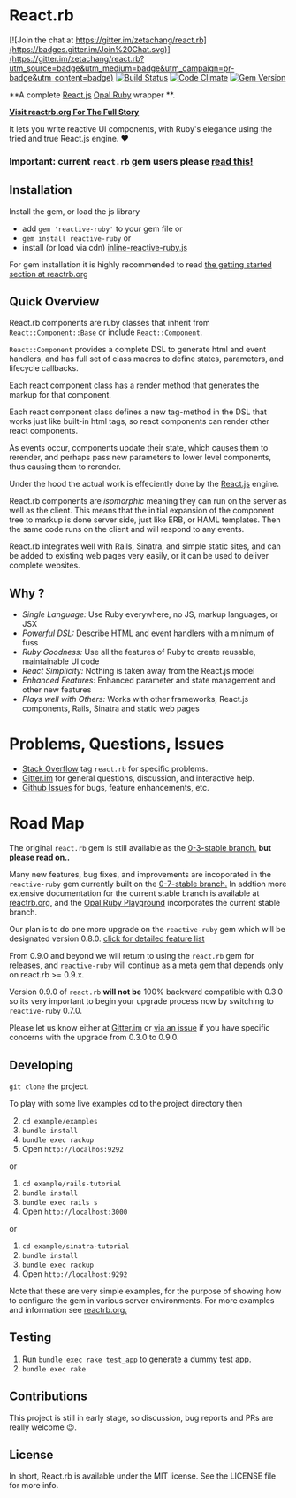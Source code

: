 # React.rb 

[![Join the chat at https://gitter.im/zetachang/react.rb](https://badges.gitter.im/Join%20Chat.svg)](https://gitter.im/zetachang/react.rb?utm_source=badge&utm_medium=badge&utm_campaign=pr-badge&utm_content=badge)
[![Build Status](https://travis-ci.org/zetachang/react.rb.svg)](https://travis-ci.org/zetachang/react.rb)
[![Code Climate](https://codeclimate.com/github/zetachang/react.rb/badges/gpa.svg)](https://codeclimate.com/github/zetachang/react.rb)
[![Gem Version](https://badge.fury.io/rb/reactive-ruby.svg)](https://badge.fury.io/rb/reactive-ruby)

**A complete [React.js](http://facebook.github.io/react/) [Opal Ruby](http://opalrb.org) wrapper **.

[**Visit reactrb.org For The Full Story**](http://reactrb.org)

It lets you write reactive UI components, with Ruby's elegance using the tried
and true React.js engine. :heart:

### Important: current `react.rb` gem users please [read this!](#road-map)

## Installation 

Install the gem, or load the js library

+ add `gem 'reactive-ruby'` to your gem file or
+ `gem install reactive-ruby` or
+ install (or load via cdn) [inline-reactive-ruby.js](http://github.com/reactive-ruby/inline-reactive-ruby)

For gem installation it is highly recommended to read [the getting started section at reactrb.org](http://reactrb.org/docs/getting-started.html)

## Quick Overview

React.rb components are ruby classes that inherit from `React::Component::Base` or include `React::Component`.

`React::Component` provides a complete DSL to generate html and event handlers, and has full set of class macros to define states, parameters, and lifecycle callbacks.

Each react component class has a render method that generates the markup for that component.

Each react component class defines a new tag-method in the DSL that works just like built-in html tags, so react components can render other react components.

As events occur, components update their state, which causes them to rerender, and perhaps pass new parameters to lower level components, thus causing them to rerender.  

Under the hood the actual work is effeciently done by the [React.js](http://facebook.github.io/react/) engine. 

React.rb components are *isomorphic* meaning they can run on the server as well as the client.  This means that the initial expansion of the component tree to markup is done server side, just like ERB, or HAML templates.   Then the same code runs on the client and will respond to any events.   

React.rb integrates well with Rails, Sinatra, and simple static sites, and can be added to existing web pages very easily, or it can be used to deliver complete websites.

## Why ?

+ *Single Language:*  Use Ruby everywhere, no JS, markup languages, or JSX
+ *Powerful DSL:* Describe HTML and event handlers with a minimum of fuss
+ *Ruby Goodness:* Use all the features of Ruby to create reusable, maintainable UI code
+ *React Simplicity:* Nothing is taken away from the React.js model
+ *Enhanced Features:* Enhanced parameter and state management and other new features
+ *Plays well with Others:* Works with other frameworks, React.js components, Rails, Sinatra and static web pages

# Problems, Questions, Issues

+ [Stack Overflow](http://stackoverflow.com/questions/tagged/react.rb) tag `react.rb` for specific problems.
+ [Gitter.im](https://gitter.im/zetachang/react.rb) for general questions, discussion, and interactive help.
+ [Github Issues](https://github.com/zetachang/react.rb/issues) for bugs, feature enhancements, etc.


# Road Map

The original `react.rb` gem is still available as the [0-3-stable branch.](https://github.com/zetachang/react.rb/tree/0-3-stable) **but please read on..**

Many new features, bug fixes, and improvements are incoporated in the `reactive-ruby` gem currently built on the [0-7-stable branch.](https://github.com/zetachang/react.rb/tree/0-7-stable)  In addtion more extensive documentation for the current stable branch  is available at [reactrb.org](http://reactrb.org), and the [Opal Ruby Playground](http://fkchang.github.io/opal-playground/?code:&html_code=%3Cdiv%20id%3D%22container%22%3E%3C%2Fdiv%3E%0A&css_code=body%20%7B%0A%20%20background%3A%20%23eeeeee%3B%0A%7D%0A) incorporates the current stable branch.

Our plan is to do one more upgrade on the `reactive-ruby` gem which will be designated version 0.8.0. [click for detailed feature list](https://github.com/zetachang/react.rb/milestones/0.8.x)

From 0.9.0 and beyond we will return to using the `react.rb` gem for releases, and `reactive-ruby` will continue as a meta gem that depends only on react.rb >= 0.9.x.

Version 0.9.0 of `react.rb` **will not be** 100% backward compatible with 0.3.0 so its very important to begin your upgrade process now by switching to `reactive-ruby` 0.7.0.

Please let us know either at [Gitter.im](https://gitter.im/zetachang/react.rb) or [via an issue](https://github.com/zetachang/react.rb/issues) if you have specific concerns with the upgrade from 0.3.0 to 0.9.0.

## Developing

`git clone` the project.

To play with some live examples cd to the project directory then 

2. `cd example/examples`
2. `bundle install`
3. `bundle exec rackup`
4. Open `http://localhos:9292`

or 

1. `cd example/rails-tutorial`
2. `bundle install`
3. `bundle exec rails s`
4. Open `http://localhost:3000`

or

1. `cd example/sinatra-tutorial`
2. `bundle install`
3. `bundle exec rackup`
4. Open `http://localhost:9292`

Note that these are very simple examples, for the purpose of showing how to configure the gem in various server environments.  For more  examples and information see [reactrb.org.](http://reactrb.org)

## Testing

1. Run `bundle exec rake test_app` to generate a dummy test app.
2. `bundle exec rake`

## Contributions

This project is still in early stage, so discussion, bug reports and PRs are
really welcome :wink:.   


## License

In short, React.rb is available under the MIT license. See the LICENSE file for
more info.

